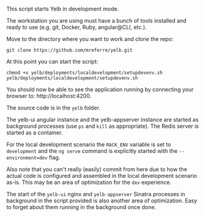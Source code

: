 This script starts Yelb in development mode.

The workstation you are using must have a bunch of tools installed and ready to use (e.g. git, Docker, Ruby, angular@CLI, etc.).

Move to the directory where you want to work and clone the repo:

`git clone https://github.com/mreferre/yelb.git`

At this point you can start the script:

```
chmod +x yelb/deployments/localdevelopment/setupdevenv.sh
yelb/deployments/localdevelopment/setupdevenv.sh
```

You should now be able to see the application running by connecting your browser to: http://localhost:4200.

The source code is in the `yelb` folder. 

The yelb-ui angular instance and the yelb-appserver instance are started as background processes (use `ps` and `kill` as appropriate). The Redis server is started as a container. 

For the local development scenario the `RACK_ENV` variable is set to `development` and the `ng serve` command is explicitly started with the  `--environment=dev` flag.  

Also note that you can't really (easily) commit from here due to how the actual code is configured and assembled in the local development scenario as-is. This may be an area of optimization for the `dev` experience.

The start of the `yelb-ui` nginx and `yelb-appserver` Sinatra processes in background in the script provided is also another area of optimization. Easy to forget about them running in the background once done.   